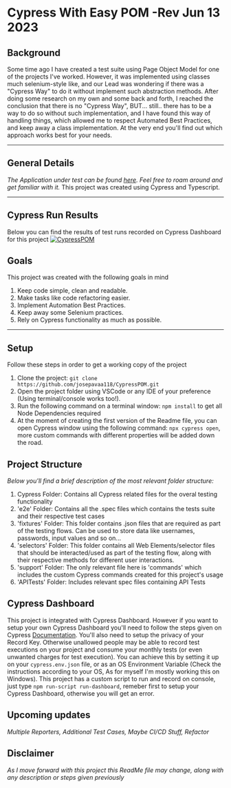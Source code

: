 # **Cypress** With Easy POM -Rev Jun 13 2023

## Background
Some time ago I have created a test suite using Page Object Model for one of the projects I've worked. However, it was implemented using classes much selenium-style like, and our Lead was wondering if there was a "Cypress Way" to do it without implement such abstraction methods. After doing some research on my own and some back and forth, I reached the conclusion that there is no "Cypress Way", BUT... still.. there has to be a way to do so without such implementation, and I have found this way of handling things, which allowed me to respect Automated Best Practices, and keep away a class implementation. At the very end you'll find out which approach works best for your needs.

---

## General Details

*The Application under test can be found [here](https://angularjs.realworld.io/). Feel free to roam around and get familiar with it.*
This project was created using Cypress and Typescript.

---
## Cypress Run Results
Below you can find the results of test runs recorded on Cypress Dashboard for this project
[![CypressPOM](https://img.shields.io/endpoint?url=https://cloud.cypress.io/badge/detailed/ghkhiq&style=flat&logo=cypress)](https://cloud.cypress.io/projects/ghkhiq/runs)

## Goals

This project was created with the following goals in mind
1. Keep code simple, clean and readable.
2. Make tasks like code refactoring easier.
3. Implement Automation Best Practices.
4. Keep away some Selenium practices.
5. Rely on Cypress functionality as much as possible.

---

## Setup

Follow these steps in order to get a working copy of the project
1. Clone the project: `git clone https://github.com/josepavaa118/CypressPOM.git`
2. Open the project folder using VSCode or any IDE of your preference (Using terminal/console works too!).
3. Run the following command on a terminal window: `npm install` to get all Node Dependencies required
4. At the moment of creating the first version of the Readme file, you can open Cypress window using the following command: `npx cypress open`, more custom commands with different properties will be added down the road.

## Project Structure
*Below you'll find a brief description of the most relevant folder structure:*
1. Cypress Folder: Contains all Cypress related files for the overal testing functionality
2. 'e2e' Folder: Contains all the .spec files which contains the tests suite and their respective test cases
3. 'fixtures' Folder: This folder contains .json files that are required as part of the testing flows. Can be used to store data like usernames, passwords, input values and so on...
4. 'selectors' Folder: This folder contains all Web Elements/selector files that should be interacted/used as part of the testing flow, along with their respective methods for different user interactions.
5. 'support' Folder: The only relevant file here is 'commands' which includes the custom Cypress commands created for this project's usage
6. 'APITests' Folder: Includes relevant spec files containing API Tests

## Cypress Dashboard
This project is integrated with Cypress Dashboard. However if you want to setup your own Cypress Dashboard you'll need to follow the steps given on Cypress [Documentation](https://docs.cypress.io/guides/cloud/getting-started). You'll also need to setup the privacy of your Record Key. Otherwise unallowed people may be able to record test executions on your project and consume your monthly tests (or even unwanted charges for test execution). You can achieve this by setting it up on your `cypress.env.json` file, or as an OS Environment Variable (Check the instructions according to your OS, As for myself I'm mostly working this on Windows). This project has a custom script to run and record on console, just type `npm run-script run-dashboard`, remeber first to setup your Cypress Dashboard, otherwise you will get an error.

## Upcoming updates
*Multiple Reporters, Additional Test Cases, Maybe CI/CD Stuff, Refactor*

## Disclaimer
*As I move forward with this project this ReadMe file may change, along with any description or steps given previously*
